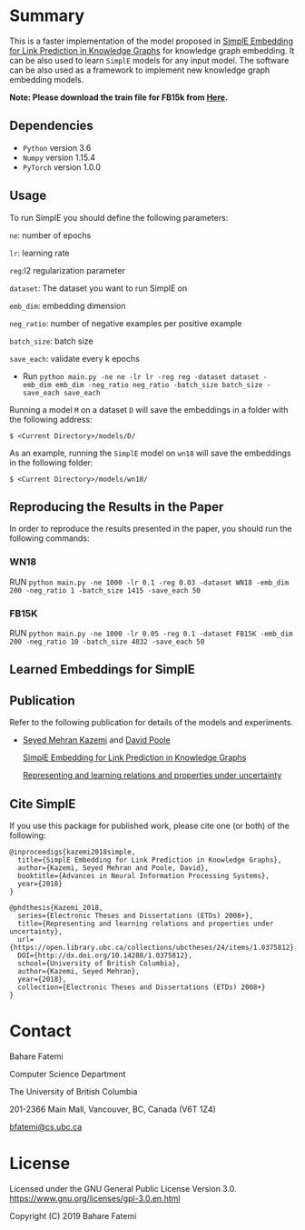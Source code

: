 Summary
=======

This is a faster implementation of the model proposed in [SimplE Embedding for Link Prediction in Knowledge Graphs](https://papers.nips.cc/paper/7682-simple-embedding-for-link-prediction-in-knowledge-graphs) for knowledge graph embedding. It can be also used to learn `SimplE` models for any input model. The software can be also used as a framework to implement new knowledge graph embedding models.

**Note: Please download the train file for FB15k from [Here](https://github.com/Mehran-k/SimplE/tree/master/fb15k).**

## Dependencies

* `Python` version 3.6
* `Numpy` version 1.15.4
* `PyTorch` version 1.0.0

## Usage

To run SimplE you should define the following parameters:

`ne`: number of epochs

`lr`: learning rate

`reg`:l2 regularization parameter

`dataset`: The dataset you want to run SimplE on

`emb_dim`: embedding dimension

`neg_ratio`: number of negative examples per positive example

`batch_size`: batch size

`save_each`: validate every k epochs

* Run `python main.py -ne ne -lr lr -reg reg -dataset dataset -emb_dim emb_dim -neg_ratio neg_ratio -batch_size batch_size -save_each save_each`


Running a model `M` on a dataset `D` will save the embeddings in a folder with the following address:

    $ <Current Directory>/models/D/

As an example, running the `SimplE` model on `wn18` will save the embeddings in the following folder:

    $ <Current Directory>/models/wn18/
    

## Reproducing the Results in the Paper

In order to reproduce the results presented in the paper, you should run the following commands:

### WN18

RUN `python main.py -ne 1000 -lr 0.1 -reg 0.03 -dataset WN18 -emb_dim 200 -neg_ratio 1 -batch_size 1415 -save_each 50`

### FB15K

RUN `python main.py -ne 1000 -lr 0.05 -reg 0.1 -dataset FB15K -emb_dim 200 -neg_ratio 10 -batch_size 4832 -save_each 50`

## Learned Embeddings for SimplE



## Publication

Refer to the following publication for details of the models and experiments.

- [Seyed Mehran Kazemi](https://mehran-k.github.io/) and [David Poole](http://www.cs.ubc.ca/~poole)

  [SimplE Embedding for Link Prediction in Knowledge Graphs](https://papers.nips.cc/paper/7682-simple-embedding-for-link-prediction-in-knowledge-graphs)
  
  [Representing and learning relations and properties under uncertainty](https://open.library.ubc.ca/collections/ubctheses/24/items/1.0375812)


## Cite SimplE

If you use this package for published work, please cite one (or both) of the following:

    @inproceedigs{kazemi2018simple,
      title={SimplE Embedding for Link Prediction in Knowledge Graphs},
      author={Kazemi, Seyed Mehran and Poole, David},
      booktitle={Advances in Neural Information Processing Systems},
      year={2018}
    }
    
    @phdthesis{Kazemi_2018, 
      series={Electronic Theses and Dissertations (ETDs) 2008+}, 
      title={Representing and learning relations and properties under uncertainty}, 
      url={https://open.library.ubc.ca/collections/ubctheses/24/items/1.0375812}, 
      DOI={http://dx.doi.org/10.14288/1.0375812}, 
      school={University of British Columbia}, 
      author={Kazemi, Seyed Mehran}, 
      year={2018}, 
      collection={Electronic Theses and Dissertations (ETDs) 2008+}
    }

Contact
=======

Bahare Fatemi

Computer Science Department

The University of British Columbia

201-2366 Main Mall, Vancouver, BC, Canada (V6T 1Z4)  

<bfatemi@cs.ubc.ca>


License
=======

Licensed under the GNU General Public License Version 3.0.
<https://www.gnu.org/licenses/gpl-3.0.en.html>


Copyright (C) 2019 Bahare Fatemi
